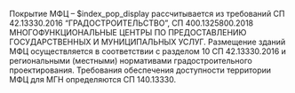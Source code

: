 Покрытие МФЦ – $index_pop_display
рассчитывается из требований СП 42.13330.2016 “ГРАДОСТРОИТЕЛЬСТВО”, СП 400.1325800.2018 МНОГОФУНКЦИОНАЛЬНЫЕ ЦЕНТРЫ ПО ПРЕДОСТАВЛЕНИЮ ГОСУДАРСТВЕННЫХ И МУНИЦИПАЛЬНЫХ УСЛУГ. Размещение зданий МФЦ осуществляется в соответствии с разделом 10 СП 42.13330.2016 и региональными (местными) нормативами градостроительного проектирования. Требования обеспечения доступности территории МФЦ для МГН определяются СП 140.13330.
